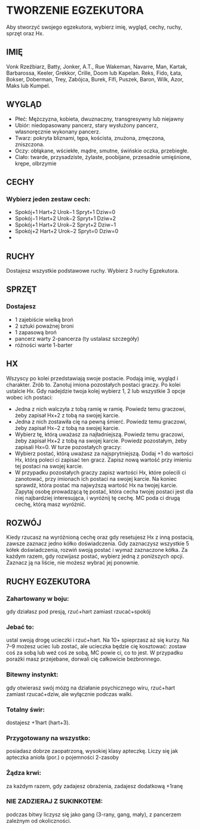 # TWORZENIE EGZEKUTORA

Aby stworzyć swojego egzekutora, wybierz imię, wygląd, cechy, ruchy, sprzęt oraz Hx.

## IMIĘ

Vonk Rzeźbiarz, Batty, Jonker, A.T., Rue
Wakeman, Navarre, Man, Kartak, Barbarossa,
Keeler, Grekkor, Crille, Doom lub Kapelan.
Reks, Fido, Łata, Bokser, Doberman, Trey,
Zabójca, Burek, Fifi, Puszek, Baron, Wilk,
Azor, Maks lub Kumpel.

## WYGLĄD

* Płeć: Mężczyzna, kobieta, dwuznaczny,
transgresywny lub niejawny
* Ubiór: niedopasowany pancerz, stary
wysłużony pancerz, własnoręcznie wykonany pancerz.
* Twarz: pokryta bliznami, tępa,
koścista, znużona, zmęczona, zniszczona.
* Oczy: obłąkane, wściekłe, mądre,
smutne, świńskie oczka, przebiegłe.
* Ciało:  twarde, przysadziste, żylaste,
poobijane, przesadnie umięśnione,
krępe, olbrzymie

## CECHY

### Wybierz jeden zestaw cech:

* Spokój+1 Hart+2 Urok−1 Spryt+1 Dziw=0
* Spokój−1 Hart+2 Urok−2 Spryt+1 Dziw+2
* Spokój+1 Hart+2 Urok−2 Spryt+2 Dziw−1
* Spokój+2 Hart+2 Urok−2 Spryt=0 Dziw=0
* 
## RUCHY

Dostajesz wszystkie podstawowe ruchy.
Wybierz 3 ruchy Egzekutora.

## SPRZĘT

### Dostajesz
* 1 zajebiście wielką broń
* 2 sztuki poważnej broni
* 1 zapasową broń
* pancerz warty 2-pancerza
(ty ustalasz szczegóły)
* różności warte 1-barter

## HX

Wszyscy po kolei przedstawiają swoje postacie.
Podają imię, wygląd i charakter. Zrób to.
Zanotuj imiona pozostałych postaci graczy.
Po kolei ustalcie Hx. Gdy nadejdzie twoja kolej
wybierz 1, 2 lub wszystkie 3 opcje wobec ich
postaci:
* Jedna z nich walczyła z tobą ramię w ramię.
Powiedz temu graczowi, żeby zapisał Hx+2
z tobą na swojej karcie.
* Jedna z nich zostawiła cię na pewną śmierć.
Powiedz temu graczowi, żeby zapisał Hx−2
z tobą na swojej karcie.
* Wybierz tę, którą uważasz za najładniejszą.
Powiedz temu graczowi, żeby zapisał Hx+2
z tobą na swojej karcie.
Powiedz pozostałym, żeby zapisali Hx=0.
W turze pozostałych graczy:
* Wybierz postać, którą uważasz za najsprytniejszą. Dodaj +1 do wartości Hx, którą poleci
ci zapisać ten gracz. Zapisz nową wartość
przy imieniu tej postaci na swojej karcie.
* W przypadku pozostałych graczy zapisz
wartości Hx, które polecili ci zanotować, przy
imionach ich postaci na swojej karcie.
Na koniec sprawdź, która postać ma najwyższą
wartość Hx na twojej karcie. Zapytaj osobę prowadzącą tę postać, która cecha twojej postaci
jest dla niej najbardziej interesująca, i wyróżnij
tę cechę. MC poda ci drugą cechę, którą masz
wyróżnić.

## ROZWÓJ

Kiedy rzucasz na wyróżnioną
cechę oraz gdy resetujesz Hx z inną
postacią, zawsze zaznacz jedno kółko
doświadczenia. Gdy zaznaczysz
wszystkie 5 kółek doświadczenia,
rozwiń swoją postać i wymaż zaznaczone kółka.
Za każdym razem, gdy rozwijasz
postać, wybierz jedną z poniższych
opcji. Zaznacz ją na liście, nie możesz
wybrać jej ponownie.

## RUCHY EGZEKUTORA

### Zahartowany w boju:
gdy działasz pod presją, rzuć+hart zamiast rzucać+spokój

### Jebać to:
ustal swoją drogę ucieczki i rzuć+hart. Na 10+ spieprzasz aż się kurzy.
Na 7–9 możesz uciec lub zostać, ale ucieczka będzie cię kosztować: zostaw coś za
sobą lub weź coś ze sobą, MC powie ci, co to jest. W przypadku porażki masz przejebane, dorwali cię całkowicie bezbronnego. 

### Bitewny instynkt:
gdy otwierasz swój mózg na działanie psychicznego wiru,
rzuć+hart zamiast rzucać+dziw, ale wyłącznie podczas walki.

### Totalny świr:
dostajesz +1hart (hart+3).

### Przygotowany na wszystko:
posiadasz dobrze zaopatrzoną, wysokiej klasy
apteczkę. Liczy się jak apteczka anioła (por.) o pojemności 2-zasoby

### Żądza krwi:
za każdym razem, gdy zadajesz obrażenia, zadajesz dodatkową
+1ranę

### NIE ZADZIERAJ Z SUKINKOTEM:
podczas bitwy liczysz się jako gang (3-rany,
gang, mały), z pancerzem zależnym od okoliczności.

